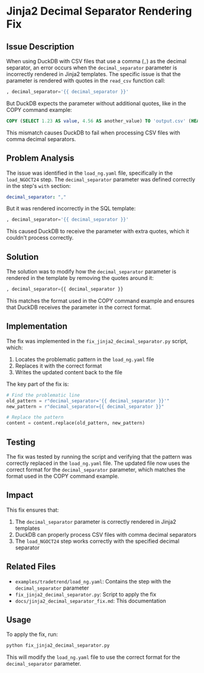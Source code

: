 # Jinja2 Decimal Separator Rendering Fix

## Issue Description

When using DuckDB with CSV files that use a comma (`,`) as the decimal separator, an error occurs when the `decimal_separator` parameter is incorrectly rendered in Jinja2 templates. The specific issue is that the parameter is rendered with quotes in the `read_csv` function call:

```sql
, decimal_separator='{{ decimal_separator }}'
```

But DuckDB expects the parameter without additional quotes, like in the COPY command example:

```sql
COPY (SELECT 1.23 AS value, 4.56 AS another_value) TO 'output.csv' (HEADER, DELIMITER ',', DECIMAL_SEPARATOR ',');
```

This mismatch causes DuckDB to fail when processing CSV files with comma decimal separators.

## Problem Analysis

The issue was identified in the `load_ng.yaml` file, specifically in the `load_NGOCT24` step. The `decimal_separator` parameter was defined correctly in the step's `with` section:

```yaml
decimal_separator: ","
```

But it was rendered incorrectly in the SQL template:

```sql
, decimal_separator='{{ decimal_separator }}'
```

This caused DuckDB to receive the parameter with extra quotes, which it couldn't process correctly.

## Solution

The solution was to modify how the `decimal_separator` parameter is rendered in the template by removing the quotes around it:

```sql
, decimal_separator={{ decimal_separator }}
```

This matches the format used in the COPY command example and ensures that DuckDB receives the parameter in the correct format.

## Implementation

The fix was implemented in the `fix_jinja2_decimal_separator.py` script, which:

1. Locates the problematic pattern in the `load_ng.yaml` file
2. Replaces it with the correct format
3. Writes the updated content back to the file

The key part of the fix is:

```python
# Find the problematic line
old_pattern = r"decimal_separator='{{ decimal_separator }}'"
new_pattern = r"decimal_separator={{ decimal_separator }}"

# Replace the pattern
content = content.replace(old_pattern, new_pattern)
```

## Testing

The fix was tested by running the script and verifying that the pattern was correctly replaced in the `load_ng.yaml` file. The updated file now uses the correct format for the `decimal_separator` parameter, which matches the format used in the COPY command example.

## Impact

This fix ensures that:

1. The `decimal_separator` parameter is correctly rendered in Jinja2 templates
2. DuckDB can properly process CSV files with comma decimal separators
3. The `load_NGOCT24` step works correctly with the specified decimal separator

## Related Files

- `examples/tradetrend/load_ng.yaml`: Contains the step with the `decimal_separator` parameter
- `fix_jinja2_decimal_separator.py`: Script to apply the fix
- `docs/jinja2_decimal_separator_fix.md`: This documentation

## Usage

To apply the fix, run:

```bash
python fix_jinja2_decimal_separator.py
```

This will modify the `load_ng.yaml` file to use the correct format for the `decimal_separator` parameter.